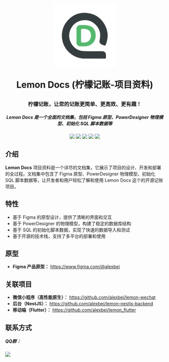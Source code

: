<p align="center">
    <img src="https://raw.githubusercontent.com/alexbei/lemon-docs/main/images/logo/lemon-docs-logo.png" alt=logo" width="200" height="200" />
</p>

<h1 align="center" style="margin: 30px 0 30px; font-weight: bold;">Lemon Docs (柠檬记账-项目资料)</h1>
<h3 align="center">柠檬记账，让您的记账更简单、更高效、更有趣！</h3>
<h5 align="center">Lemon Docs 是一个全面的文档集，包括 Figma 原型、PowerDesigner 物理模型、初始化 SQL 脚本数据等</h5>

<p align="center">    
    <a><img src="https://img.shields.io/github/stars/alexbei/lemon-docs?style=social"></a>
    <a><img src="https://img.shields.io/github/forks/alexbei/lemon-docs?style=social"></a>
    <a><img src="https://img.shields.io/github/issues/alexbei/lemon-docs"></a>
    <a><img src="https://img.shields.io/github/repo-size/alexbei/lemon-docs"></a>
    <a><img src="https://img.shields.io/github/license/alexbei/lemon-docs"></a>
</p>



## 介绍

**Lemon Docs** 项目资料是一个详尽的文档集，它展示了项目的设计、开发和部署的全过程。文档集中包含了 Figma 原型、PowerDesigner 物理模型、初始化 SQL 脚本数据等，让开发者和用户轻松了解和使用 Lemon Docs 这个的开源记账项目。



## 特性

- 基于 Figma 的原型设计，提供了清晰的界面和交互
- 基于 PowerDesigner 的物理模型，构建了稳定的数据库结构
- 基于 SQL 的初始化脚本数据，实现了快速的数据导入和测试
- 基于开源的技术栈，支持了多平台的部署和使用



## 原型

- **Figma 产品原型：** https://www.figma.com/@alexbei



## 关联项目

- **微信小程序（高性能原生）：** https://github.com/alexbei/lemon-wechat
- **后台（NestJS）：** https://github.com/alexbei/lemon-nestjs-backend
- **移动端（Flutter）：** https://github.com/alexbei/lemon_flutter



## 联系方式

##### QQ群：
<a href="https://qm.qq.com/cgi-bin/qm/qr?k=2Qcv_tL-4hJQJpy8y41cpkx5tM-ENWaO&jump_from=webapi"><img src="https://img.shields.io/badge/%E5%8F%AF%E5%8A%A0-742462745-brightgreen"></a>